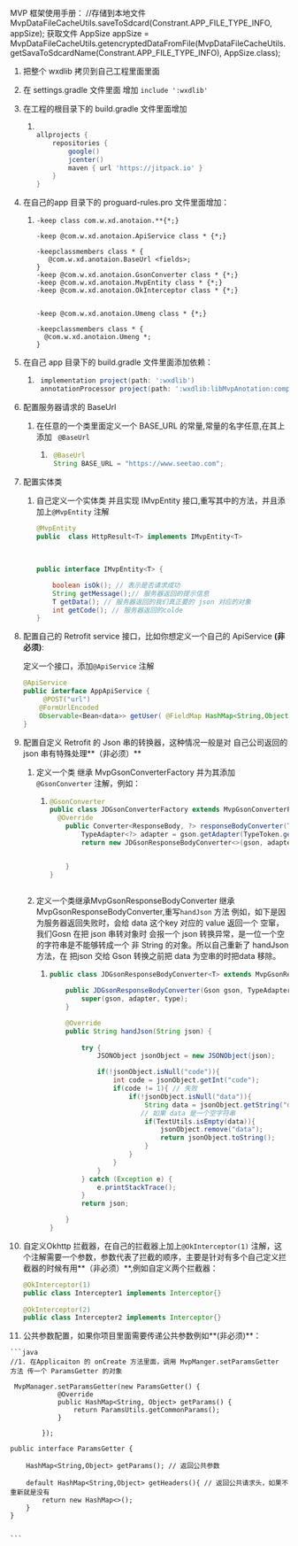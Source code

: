 MVP  框架使用手册：
//存储到本地文件
MvpDataFileCacheUtils.saveToSdcard(Constrant.APP_FILE_TYPE_INFO, appSize);
获取文件
AppSize appSize = MvpDataFileCacheUtils.getencryptedDataFromFile(MvpDataFileCacheUtils.getSavaToSdcardName(Constrant.APP_FILE_TYPE_INFO), AppSize.class);


1. 把整个 wxdlib 拷贝到自己工程里面里面

2. 在 settings.gradle 文件里面 增加 `include ':wxdlib'`

3. 在工程的根目录下的 build.gradle 文件里面增加 

   1. ```groovy
      
      allprojects {
          repositories {
              google()
              jcenter()
              maven { url 'https://jitpack.io' }
          }
      }
      ```

      

4. 在自己的app 目录下的 proguard-rules.pro 文件里面增加：

   1. ```properties
      -keep class com.w.xd.anotaion.**{*;}
      
      -keep @com.w.xd.anotaion.ApiService class * {*;}
      
      -keepclassmembers class * {
         @com.w.xd.anotaion.BaseUrl <fields>;
      }
      -keep @com.w.xd.anotaion.GsonConverter class * {*;}
      -keep @com.w.xd.anotaion.MvpEntity class * {*;}
      -keep @com.w.xd.anotaion.OkInterceptor class * {*;}
      
      
      -keep @com.w.xd.anotaion.Umeng class * {*;}
      
      -keepclassmembers class * {
        @com.w.xd.anotaion.Umeng *;
      }
      ```

5. 在自己 app 目录下的 build.gradle 文件里面添加依赖：

   1. ```groovy
       implementation project(path: ':wxdlib')
       annotationProcessor project(path: ':wxdlib:libMvpAnotation:compiler')
      ```

6. 配置服务器请求的 BaseUrl

   1. 在任意的一个类里面定义一个 BASE_URL  的常量,常量的名字任意,在其上添加 ` @BaseUrl`

      1. ```java
          @BaseUrl
          String BASE_URL = "https://www.seetao.com";
         ```

7. 配置实体类

   1. 自己定义一个实体类 并且实现 IMvpEntity 接口,重写其中的方法，并且添加上`@MvpEntity` 注解

      ```java
      @MvpEntity
      public  class HttpResult<T> implements IMvpEntity<T> 
        
        
       
      public interface IMvpEntity<T> {
      
          boolean isOk(); // 表示是否请求成功
          String getMessage();// 服务器返回的提示信息
          T getData(); // 服务器返回的我们真正要的 json 对应的对象
          int getCode(); // 服务器返回的colde
      }
      
      ```

8. 配置自己的 Retrofit  service 接口，比如你想定义一个自己的 ApiService **(非必须)**:

   定义一个接口，添加`@ApiService` 注解

   ```java
   @ApiService
   public interface AppApiService {
     	@POST("url")
       @FormUrlEncoded
       Observable<Bean<data>> getUser( @FieldMap HashMap<String,Object> map);
   }
   ```

9. 配置自定义 Retrofit 的  Json 串的转换器，这种情况一般是对 自己公司返回的json 串有特殊处理**（非必须）**

   1. 定义一个类 继承 MvpGsonConverterFactory 并为其添加 `@GsonConverter` 注解，例如：

      1. ```java
         @GsonConverter
         public class JDGsonConverterFactory extends MvpGsonConverterFactory {
           @Override
             public Converter<ResponseBody, ?> responseBodyConverter(Type type, Annotation[] annotations, Retrofit retrofit) {
                 TypeAdapter<?> adapter = gson.getAdapter(TypeToken.get(type));
                 return new JDGsonResponseBodyConverter<>(gson, adapter,type);
         
         
             }
         }
           
         ```

      

   2. 定义一个类继承MvpGsonResponseBodyConverter  继承 MvpGsonResponseBodyConverter,重写`handJson` 方法 例如，如下是因为服务器返回失败时，会给 data 这个key 对应的 value 返回一个 空窜，我们Gosn 在把 json 串转对象时 会报一个 json 转换异常，是一位一个空的字符串是不能够转成一个 非 String 的对象。所以自己重新了 handJson 方法，在 把json 交给 Gson 转换之前把 data 为空串的时把data 移除。

      1. ```java
         public class JDGsonResponseBodyConverter<T> extends MvpGsonResponseBodyConverter<T> {
         
             public JDGsonResponseBodyConverter(Gson gson, TypeAdapter<T> adapter, Type type) {
                 super(gson, adapter, type);
             }
         
             @Override
             public String handJson(String json) {
               
                 try {
                     JSONObject jsonObject = new JSONObject(json);
         
                     if(!jsonObject.isNull("code")){
                         int code = jsonObject.getInt("code");
                         if(code != 1){ // 失败
                             if(!jsonObject.isNull("data")){
                                 String data = jsonObject.getString("data");
                                // 如果 data 是一个空字符串
                                 if(TextUtils.isEmpty(data)){
                                     jsonObject.remove("data");
                                     return jsonObject.toString();
                                 }
                             }
                         }
                     }
                 } catch (Exception e) {
                     e.printStackTrace();
                 }
                 return json;
         
             }
         }
         ```

10. 自定义Okhttp 拦截器，在自己的拦截器上加上`@OkInterceptor(1)`  注解，这个注解需要一个参数，参数代表了拦截的顺序，主要是针对有多个自己定义拦截器的时候有用**（非必须）**,例如自定义两个拦截器：

    ```java
    @OkInterceptor(1)
    public class Intercepter1 implements Interceptor{}
      
    @OkInterceptor(2)
    public class Intercepter2 implements Interceptor{}
    
    ```

    

    

    

11.  公共参数配置，如果你项目里面需要传递公共参数例如**(非必须)**：

    ```java
    //1. 在Applicaiton 的 onCreate 方法里面，调用 MvpManger.setParamsGetter 方法 传一个 ParamsGetter 的对象
      
     MvpManager.setParamsGetter(new ParamsGetter() {
                @Override
                public HashMap<String, Object> getParams() {
                    return ParamsUtils.getCommonParams();
                }
                
            });
      
    public interface ParamsGetter {
    
        HashMap<String,Object> getParams(); // 返回公共参数
    
        default HashMap<String,Object> getHeaders(){ // 返回公共请求头，如果不重新就是没有
            return new HashMap<>();
        }
    }
     
       
    ```

    